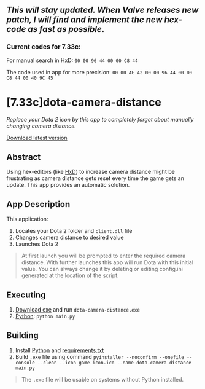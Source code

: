 ## *This will stay updated. When Valve releases new patch, I will find and implement the new hex-code as fast as possible*.
### Current codes for 7.33c: 
For manual search in HxD: ```00 00 96 44 00 00 C8 44```

The code used in app for more precision: ```00 00 AE 42 00 00 96 44 00 00 C8 44 00 40 9C 45```

# [7.33c]dota-camera-distance

*Replace your Dota 2 icon by this app to completely forget about manually changing camera distance.*

[Download latest version](https://github.com/searayeah/dota-camera-distance/releases/latest/download/dota-camera-distance.exe)

## Abstract

Using hex-editors (like [HxD](https://mh-nexus.de/en/hxd/)) to increase camera distance might be frustrating as camera distance gets reset every time the game gets an update. This app provides an automatic solution.

## App Description

This application:

1. Locates your Dota 2 folder and ```client.dll``` file
2. Changes camera distance to desired value
3. Launches Dota 2

> At first launch you will be prompted to enter the required camera distance. With further launches this app will run Dota with this initial value. You can always change it by deleting or editing config.ini generated at the location of the script.

## Executing

1. [Download exe](https://github.com/searayeah/dota-camera-distance/releases/latest/download/dota-camera-distance.exe) and run  ```dota-camera-distance.exe```
2. [Python](https://www.python.org/): ```python main.py```

## Building

1. Install [Python](https://www.python.org/downloads/) and [requirements.txt](https://stackoverflow.com/a/15593865)
2. Build ```.exe``` file using command ```pyinstaller --noconfirm --onefile --console --clean --icon game-icon.ico --name dota-camera-distance main.py```

> The ```.exe``` file will be usable on systems without Python installed.
